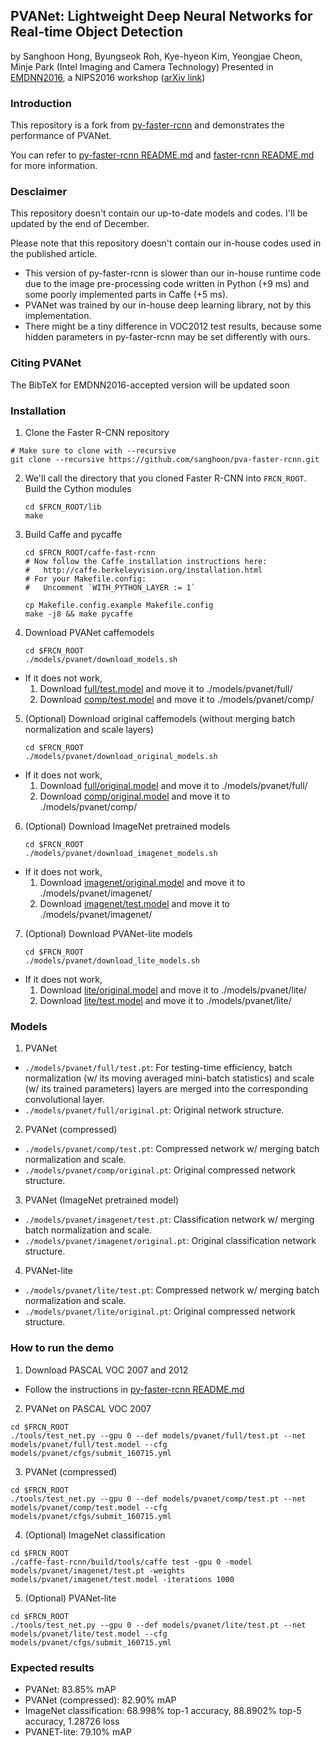 ## PVANet: Lightweight Deep Neural Networks for Real-time Object Detection
by Sanghoon Hong, Byungseok Roh, Kye-hyeon Kim, Yeongjae Cheon, Minje Park (Intel Imaging and Camera Technology)
Presented in [EMDNN2016](http://allenai.org/plato/emdnn/), a NIPS2016 workshop ([arXiv link](https://arxiv.org/abs/1611.08588))

### Introduction

This repository is a fork from [py-faster-rcnn](https://github.com/rbgirshick/py-faster-rcnn) and demonstrates the performance of PVANet.

You can refer to [py-faster-rcnn README.md](https://github.com/rbgirshick/py-faster-rcnn/blob/master/README.md) and [faster-rcnn README.md](https://github.com/ShaoqingRen/faster_rcnn/blob/master/README.md) for more information.

### Desclaimer

This repository doesn't contain our up-to-date models and codes.
I'll be updated by the end of December.

Please note that this repository doesn't contain our in-house codes used in the published article.
- This version of py-faster-rcnn is slower than our in-house runtime code due to the image pre-processing code written in Python (+9 ms) and some poorly implemented parts in Caffe (+5 ms).
- PVANet was trained by our in-house deep learning library, not by this implementation.
- There might be a tiny difference in VOC2012 test results, because some hidden parameters in py-faster-rcnn may be set differently with ours.

### Citing PVANet

The BibTeX for EMDNN2016-accepted version will be updated soon

### Installation

1. Clone the Faster R-CNN repository
  ```Shell
  # Make sure to clone with --recursive
  git clone --recursive https://github.com/sanghoon/pva-faster-rcnn.git
  ```

2. We'll call the directory that you cloned Faster R-CNN into `FRCN_ROOT`. Build the Cython modules
    ```Shell
    cd $FRCN_ROOT/lib
    make
    ```

3. Build Caffe and pycaffe
    ```Shell
    cd $FRCN_ROOT/caffe-fast-rcnn
    # Now follow the Caffe installation instructions here:
    #   http://caffe.berkeleyvision.org/installation.html
    # For your Makefile.config:
    #   Uncomment `WITH_PYTHON_LAYER := 1`

    cp Makefile.config.example Makefile.config
    make -j8 && make pycaffe
    ```

4. Download PVANet caffemodels
    ```Shell
    cd $FRCN_ROOT
    ./models/pvanet/download_models.sh
    ```
  - If it does not work,
    1. Download [full/test.model](https://drive.google.com/open?id=0BwFPOX3S4VcBd3NPNmI1RHBZNkk) and move it to ./models/pvanet/full/
    2. Download [comp/test.model](https://drive.google.com/open?id=0BwFPOX3S4VcBODJkckhudE1NeGM) and move it to ./models/pvanet/comp/

5. (Optional) Download original caffemodels (without merging batch normalization and scale layers)
    ```Shell
    cd $FRCN_ROOT
    ./models/pvanet/download_original_models.sh
    ```
  - If it does not work,
    1. Download [full/original.model](https://drive.google.com/open?id=0BwFPOX3S4VcBUW1OS1Fva3VKZ1E) and move it to ./models/pvanet/full/
    2. Download [comp/original.model](https://drive.google.com/open?id=0BwFPOX3S4VcBdVZuX3dQRzFjU1k) and move it to ./models/pvanet/comp/

6. (Optional) Download ImageNet pretrained models
    ```Shell
    cd $FRCN_ROOT
    ./models/pvanet/download_imagenet_models.sh
    ```
  - If it does not work,
    1. Download [imagenet/original.model](https://drive.google.com/open?id=0BwFPOX3S4VcBd1VtRzdHa1NoN1k) and move it to ./models/pvanet/imagenet/
    2. Download [imagenet/test.model](https://drive.google.com/open?id=0BwFPOX3S4VcBWnI0VHRzZWh6bFU) and move it to ./models/pvanet/imagenet/

7. (Optional) Download PVANet-lite models
    ```Shell
    cd $FRCN_ROOT
    ./models/pvanet/download_lite_models.sh
    ```
  - If it does not work,
    1. Download [lite/original.model](https://drive.google.com/open?id=0BwFPOX3S4VcBc1ZEQldZTlZKN00) and move it to ./models/pvanet/lite/
    2. Download [lite/test.model](https://drive.google.com/open?id=0BwFPOX3S4VcBSWg2MlpGcWlQeHM) and move it to ./models/pvanet/lite/

### Models

1. PVANet
  - `./models/pvanet/full/test.pt`: For testing-time efficiency, batch normalization (w/ its moving averaged mini-batch statistics) and scale (w/ its trained parameters) layers are merged into the corresponding convolutional layer.
  - `./models/pvanet/full/original.pt`: Original network structure.

2. PVANet (compressed)
  - `./models/pvanet/comp/test.pt`: Compressed network w/ merging batch normalization and scale.
  - `./models/pvanet/comp/original.pt`: Original compressed network structure.

3. PVANet (ImageNet pretrained model)
  - `./models/pvanet/imagenet/test.pt`: Classification network w/ merging batch normalization and scale.
  - `./models/pvanet/imagenet/original.pt`: Original classification network structure.

4. PVANet-lite
  - `./models/pvanet/lite/test.pt`: Compressed network w/ merging batch normalization and scale.
  - `./models/pvanet/lite/original.pt`: Original compressed network structure.


### How to run the demo

1. Download PASCAL VOC 2007 and 2012
  - Follow the instructions in [py-faster-rcnn README.md](https://github.com/rbgirshick/py-faster-rcnn#beyond-the-demo-installation-for-training-and-testing-models)

2. PVANet on PASCAL VOC 2007
  ```Shell
  cd $FRCN_ROOT
  ./tools/test_net.py --gpu 0 --def models/pvanet/full/test.pt --net models/pvanet/full/test.model --cfg models/pvanet/cfgs/submit_160715.yml
  ```

3. PVANet (compressed)
  ```Shell
  cd $FRCN_ROOT
  ./tools/test_net.py --gpu 0 --def models/pvanet/comp/test.pt --net models/pvanet/comp/test.model --cfg models/pvanet/cfgs/submit_160715.yml
  ```

4. (Optional) ImageNet classification
  ```Shell
  cd $FRCN_ROOT
  ./caffe-fast-rcnn/build/tools/caffe test -gpu 0 -model models/pvanet/imagenet/test.pt -weights models/pvanet/imagenet/test.model -iterations 1000
  ```

5. (Optional) PVANet-lite
  ```Shell
  cd $FRCN_ROOT
  ./tools/test_net.py --gpu 0 --def models/pvanet/lite/test.pt --net models/pvanet/lite/test.model --cfg models/pvanet/cfgs/submit_160715.yml
  ```

### Expected results

- PVANet: 83.85% mAP
- PVANet (compressed): 82.90% mAP
- ImageNet classification: 68.998% top-1 accuracy, 88.8902% top-5 accuracy, 1.28726 loss
- PVANET-lite: 79.10% mAP

